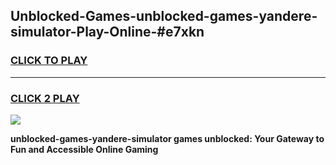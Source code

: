 
## Unblocked-Games-unblocked-games-yandere-simulator-Play-Online-#e7xkn
<h3>
<a href="https://premium.freeplayer.one?title=unblocked-games-yandere-simulator&ref=27F">CLICK TO PLAY</a></h3>
<hr>

<h3>
<a href="https://premium.freeplayer.one?title=unblocked-games-yandere-simulator&ref=27F">CLICK 2 PLAY</a>
  
</h3>

<a href="https://premium.freeplayer.one?title=unblocked-games-yandere-simulator&ref=27F"><img src="https://clearcache.store/games.png"></a>


**unblocked-games-yandere-simulator games unblocked: Your Gateway to Fun and Accessible Online Gaming**
